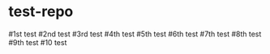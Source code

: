# test-repo
#1st test
#2nd test
#3rd test
#4th test
#5th test
#6th test
#7th test
#8th test
#9th test
#10 test
